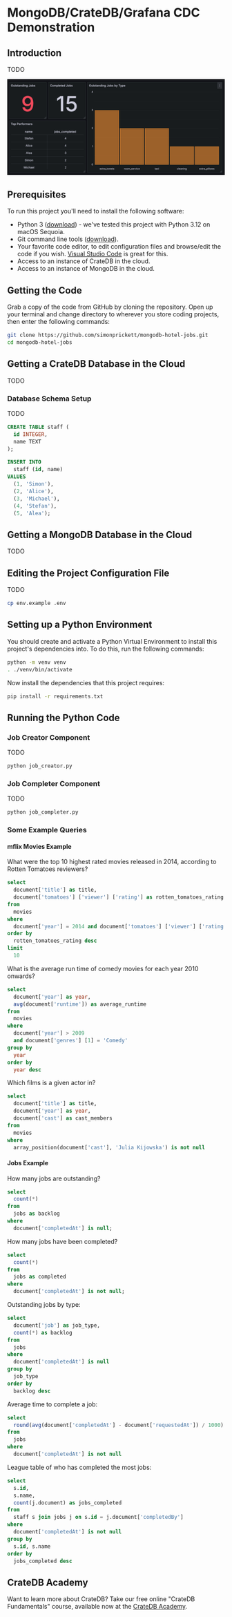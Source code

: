 # MongoDB/CrateDB/Grafana CDC Demonstration

## Introduction

TODO

![Screenshot of the Grafana Dashboard](grafana_dashboard_screenshot.png)

## Prerequisites

To run this project you'll need to install the following software:

* Python 3 ([download](https://www.python.org/downloads/)) - we've tested this project with Python 3.12 on macOS Sequoia.
* Git command line tools ([download](https://git-scm.com/downloads)).
* Your favorite code editor, to edit configuration files and browse/edit the code if you wish.  [Visual Studio Code](https://code.visualstudio.com/) is great for this.
* Access to an instance of CrateDB in the cloud.
* Access to an instance of MongoDB in the cloud.

## Getting the Code

Grab a copy of the code from GitHub by cloning the repository.  Open up your terminal and change directory to wherever you store coding projects, then enter the following commands:

```bash
git clone https://github.com/simonprickett/mongodb-hotel-jobs.git
cd mongodb-hotel-jobs
```

## Getting a CrateDB Database in the Cloud

TODO

### Database Schema Setup

TODO

```sql
CREATE TABLE staff (
  id INTEGER,
  name TEXT
);
```

```sql
INSERT INTO
  staff (id, name)
VALUES
  (1, 'Simon'),
  (2, 'Alice'),
  (3, 'Michael'),
  (4, 'Stefan'),
  (5, 'Alea');
```

## Getting a MongoDB Database in the Cloud

TODO

## Editing the Project Configuration File

TODO

```bash
cp env.example .env
```

## Setting up a Python Environment

You should create and activate a Python Virtual Environment to install this project's dependencies into.  To do this, run the following commands:

```bash
python -m venv venv
. ./venv/bin/activate
```

Now install the dependencies that this project requires:

```bash
pip install -r requirements.txt
```

## Running the Python Code

### Job Creator Component

TODO

```bash
python job_creator.py
```

### Job Completer Component

TODO

```bash
python job_completer.py
```

### Some Example Queries

#### mflix Movies Example

What were the top 10 highest rated movies released in 2014, according to Rotten Tomatoes reviewers?

```sql
select
  document['title'] as title,
  document['tomatoes'] ['viewer'] ['rating'] as rotten_tomatoes_rating
from
  movies
where
  document['year'] = 2014 and document['tomatoes'] ['viewer'] ['rating'] is not null
order by
  rotten_tomatoes_rating desc
limit
  10
```

What is the average run time of comedy movies for each year 2010 onwards?

```sql
select
  document['year'] as year,
  avg(document['runtime']) as average_runtime
from
  movies
where
  document['year'] > 2009
  and document['genres'] [1] = 'Comedy'
group by
  year
order by
  year desc
```

Which films is a given actor in?

```sql
select
  document['title'] as title,
  document['year'] as year,
  document['cast'] as cast_members
from
  movies
where
  array_position(document['cast'], 'Julia Kijowska') is not null
```

#### Jobs Example

How many jobs are outstanding?

```sql
select
  count(*)
from
  jobs as backlog
where
  document['completedAt'] is null;
```

How many jobs have been completed?

```sql
select
  count(*)
from
  jobs as completed
where
  document['completedAt'] is not null;
```

Outstanding jobs by type:

```sql
select
  document['job'] as job_type,
  count(*) as backlog
from
  jobs
where
  document['completedAt'] is null
group by
  job_type
order by
  backlog desc
```

Average time to complete a job:

```sql
select
  round(avg(document['completedAt'] - document['requestedAt']) / 1000) as job_avg_time
from
  jobs 
where
  document['completedAt'] is not null
```

League table of who has completed the most jobs:

```sql
select
  s.id,
  s.name,
  count(j.document) as jobs_completed
from
  staff s join jobs j on s.id = j.document['completedBy']
where
  document['completedAt'] is not null
group by
  s.id, s.name
order by
  jobs_completed desc
```

## CrateDB Academy

Want to learn more about CrateDB?  Take our free online "CrateDB Fundamentals" course, available now at the [CrateDB Academy](https://cratedb.com/academy/fundamentals/).
